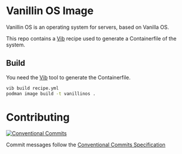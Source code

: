 # Vanillin OS Image

Vanillin OS is an operating system for servers, based on Vanilla OS.

This repo contains a [Vib][vib] recipe used to generate a Containerfile of the system.

## Build

You need the [Vib][vib] tool to generate the Containerfile.

```bash
vib build recipe.yml
podman image build -t vanillinos .
```

[vib]: https://github.com/vanilla-os/Vib

# Contributing

[![Conventional Commits](https://img.shields.io/badge/Conventional%20Commits-1.0.0-%23FE5196?logo=conventionalcommits&logoColor=white)](https://conventionalcommits.org)

Commit messages follow the [Conventional Commits Specification][conventional-commits]

[conventional-commits]: https://conventionalcommits.org
